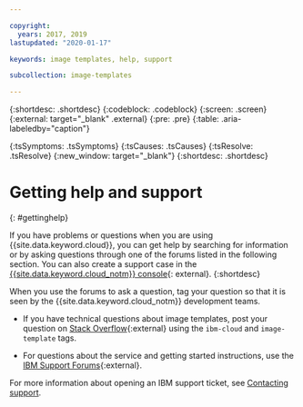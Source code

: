 ```yaml
---

copyright:
  years: 2017, 2019
lastupdated: "2020-01-17"

keywords: image templates, help, support

subcollection: image-templates

---
```


{:shortdesc: .shortdesc}
{:codeblock: .codeblock}
{:screen: .screen}
{:external: target="_blank" .external}
{:pre: .pre}
{:table: .aria-labeledby="caption"}
<!-- Common attributes used in the template are defined as follows: -->
{:tsSymptoms: .tsSymptoms}
{:tsCauses: .tsCauses}
{:tsResolve: .tsResolve}
{:new_window: target="_blank"}
{:shortdesc: .shortdesc}

# Getting help and support
{: #gettinghelp}

If you have problems or questions when you are using {{site.data.keyword.cloud}}, you can get help by searching for information or by asking questions through one of the forums listed in the following section. You can also create a support case in the [{{site.data.keyword.cloud_notm}} console](https://cloud.ibm.com/unifiedsupport/cases/add){: external}.
{:shortdesc}

When you use the forums to ask a question, tag your question so that it is seen by the {{site.data.keyword.cloud_notm}} development teams.
<!--Insert the appropriate Stack Overflow tag for your service for <block-storage> in URL and text below:  -->
* If you have technical questions about image templates, post your question on [Stack Overflow](http://stackoverflow.com/search?q=image-templates+ibm-cloud){:external} using the `ibm-cloud` and `image-template` tags.
<!--Insert the appropriate dW Answers tag for your service for <service_keyword> in URL below:  -->
* For questions about the service and getting started instructions, use the [IBM Support Forums](https://www.ibm.com/mysupport/s/forumshome?language=en_US){:external}.

For more information about opening an IBM support ticket, see [Contacting support](/docs/get-support?topic=get-support-using-avatar).
